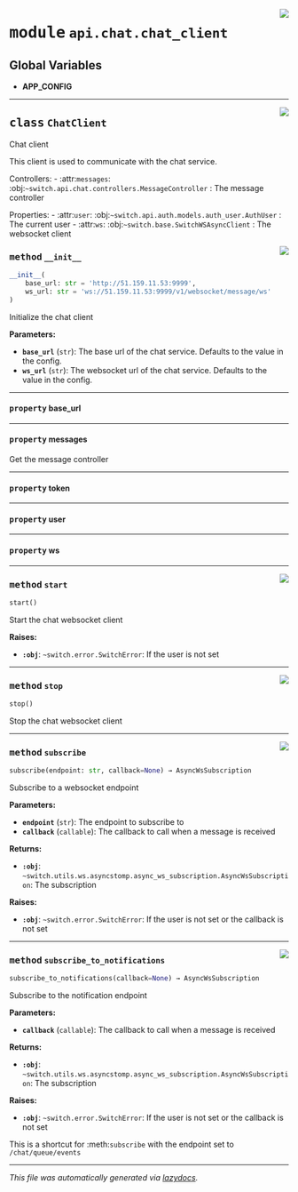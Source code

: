 <!-- markdownlint-disable -->

<a href="https://github.com/switchcollab/Switch-Bots-Python-Library/tree/main/src/switch/api/chat/chat_client.py#L0"><img align="right" src="https://img.shields.io/badge/-source-cccccc?style=flat-square"/></a>

# <kbd>module</kbd> `api.chat.chat_client`




**Global Variables**
---------------
- **APP_CONFIG**


---

<a href="https://github.com/switchcollab/Switch-Bots-Python-Library/tree/main/src/switch/api/chat/chat_client.py#L14"><img align="right" src="https://img.shields.io/badge/-source-cccccc?style=flat-square"/></a>

## <kbd>class</kbd> `ChatClient`
Chat client 

This client is used to communicate with the chat service. 

Controllers: 
    - :attr:`messages`: :obj:`~switch.api.chat.controllers.MessageController` : The message controller 

Properties: 
    - :attr:`user`: :obj:`~switch.api.auth.models.auth_user.AuthUser` : The current user 
    - :attr:`ws`: :obj:`~switch.base.SwitchWSAsyncClient` : The websocket client 

<a href="https://github.com/switchcollab/Switch-Bots-Python-Library/tree/main/src/switch/api/chat/chat_client.py#L28"><img align="right" src="https://img.shields.io/badge/-source-cccccc?style=flat-square"/></a>

### <kbd>method</kbd> `__init__`

```python
__init__(
    base_url: str = 'http://51.159.11.53:9999',
    ws_url: str = 'ws://51.159.11.53:9999/v1/websocket/message/ws'
)
```

Initialize the chat client 



**Parameters:**
 
 - <b>`base_url`</b> (``str``):  The base url of the chat service. Defaults to the value in the config. 
 - <b>`ws_url`</b> (``str``):  The websocket url of the chat service. Defaults to the value in the config. 


---

#### <kbd>property</kbd> base_url





---

#### <kbd>property</kbd> messages

Get the message controller 

---

#### <kbd>property</kbd> token





---

#### <kbd>property</kbd> user





---

#### <kbd>property</kbd> ws







---

<a href="https://github.com/switchcollab/Switch-Bots-Python-Library/tree/main/src/switch/api/chat/chat_client.py#L122"><img align="right" src="https://img.shields.io/badge/-source-cccccc?style=flat-square"/></a>

### <kbd>method</kbd> `start`

```python
start()
```

Start the chat websocket client 

**Raises:**
 
 - <b>`:obj`</b>: `~switch.error.SwitchError`: If the user is not set 

---

<a href="https://github.com/switchcollab/Switch-Bots-Python-Library/tree/main/src/switch/api/chat/chat_client.py#L132"><img align="right" src="https://img.shields.io/badge/-source-cccccc?style=flat-square"/></a>

### <kbd>method</kbd> `stop`

```python
stop()
```

Stop the chat websocket client 

---

<a href="https://github.com/switchcollab/Switch-Bots-Python-Library/tree/main/src/switch/api/chat/chat_client.py#L69"><img align="right" src="https://img.shields.io/badge/-source-cccccc?style=flat-square"/></a>

### <kbd>method</kbd> `subscribe`

```python
subscribe(endpoint: str, callback=None) → AsyncWsSubscription
```

Subscribe to a websocket endpoint 



**Parameters:**
 
 - <b>`endpoint`</b> (``str``):  The endpoint to subscribe to 
 - <b>`callback`</b> (``callable``):  The callback to call when a message is received 



**Returns:**
 
 - <b>`:obj`</b>: `~switch.utils.ws.asyncstomp.async_ws_subscription.AsyncWsSubscription`: The subscription 



**Raises:**
 
 - <b>`:obj`</b>: `~switch.error.SwitchError`: If the user is not set or the callback is not set 

---

<a href="https://github.com/switchcollab/Switch-Bots-Python-Library/tree/main/src/switch/api/chat/chat_client.py#L88"><img align="right" src="https://img.shields.io/badge/-source-cccccc?style=flat-square"/></a>

### <kbd>method</kbd> `subscribe_to_notifications`

```python
subscribe_to_notifications(callback=None) → AsyncWsSubscription
```

Subscribe to the notification endpoint 



**Parameters:**
 
 - <b>`callback`</b> (``callable``):  The callback to call when a message is received 



**Returns:**
 
 - <b>`:obj`</b>: `~switch.utils.ws.asyncstomp.async_ws_subscription.AsyncWsSubscription`: The subscription 



**Raises:**
 
 - <b>`:obj`</b>: `~switch.error.SwitchError`: If the user is not set or the callback is not set 

This is a shortcut for :meth:`subscribe` with the endpoint set to ``/chat/queue/events`` 




---

_This file was automatically generated via [lazydocs](https://github.com/ml-tooling/lazydocs)._
